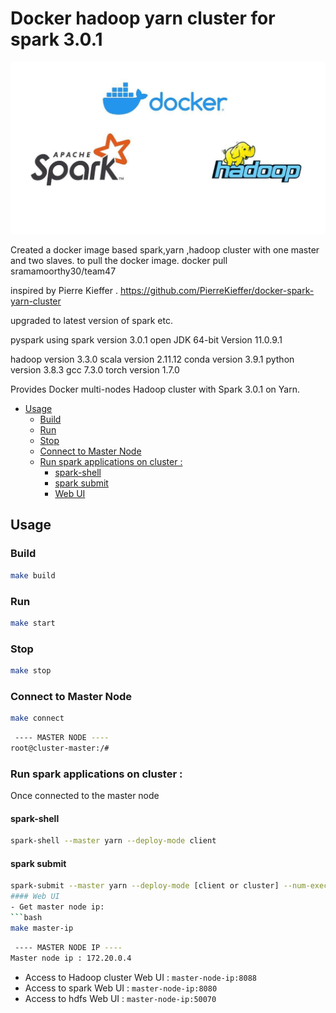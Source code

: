 # Docker hadoop yarn cluster for spark 3.0.1

<p align="center">
  <img src="logo.jpg">
</p>
<p>
Created a docker image based spark,yarn ,hadoop cluster with one master and two slaves.
to pull the docker image.
	docker pull sramamoorthy30/team47

inspired by Pierre Kieffer . https://github.com/PierreKieffer/docker-spark-yarn-cluster

upgraded to latest version of spark etc.

pyspark using spark version 3.0.1 open JDK 64-bit Version 11.0.9.1

hadoop version 3.3.0 scala version 2.11.12 conda version 3.9.1 python version 3.8.3 gcc 7.3.0 torch version 1.7.0
</p>

Provides Docker multi-nodes Hadoop cluster with Spark 3.0.1 on Yarn.


* [Usage](#usage)
	* [Build](#build)
	* [Run](#run)
	* [Stop](#stop)
	* [Connect to Master Node](#connect-to-master-node)
	* [Run spark applications on cluster :](#run-spark-applications-on-cluster-)
		* [spark-shell](#spark-shell)
		* [spark submit](#spark-submit)
		* [Web UI](#web-ui)


## Usage
### Build
```bash
make build
```
### Run
```bash
make start
```
### Stop
```bash
make stop
```
### Connect to Master Node
```bash
make connect
```
```bash
 ---- MASTER NODE ----
root@cluster-master:/#
```
### Run spark applications on cluster :
Once connected to the master node

#### spark-shell
```bash
spark-shell --master yarn --deploy-mode client
```
#### spark submit
```bash
spark-submit --master yarn --deploy-mode [client or cluster] --num-executors 2 --executor-memory 4G --executor-cores 4 --class ```
#### Web UI
- Get master node ip:
```bash
make master-ip
```
```bash
 ---- MASTER NODE IP ----
Master node ip : 172.20.0.4
```
- Access to Hadoop cluster Web UI : `master-node-ip:8088`
- Access to spark Web UI : `master-node-ip:8080`
- Access to hdfs Web UI : `master-node-ip:50070`
